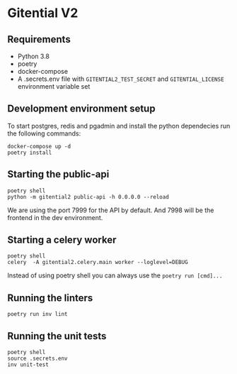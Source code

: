 # Gitential V2

## Requirements

* Python 3.8
* poetry
* docker-compose
* A .secrets.env file with `GITENTIAL2_TEST_SECRET` and `GITENTIAL_LICENSE` environment variable set

## Development environment setup

To start postgres, redis and pgadmin and install the python dependecies run the following commands:

```
docker-compose up -d
poetry install
```

## Starting the public-api

```
poetry shell
python -m gitential2 public-api -h 0.0.0.0 --reload
```

We are using the port 7999 for the API by default. And 7998 will be the frontend in the dev environment.


## Starting a celery worker

```
poetry shell
celery  -A gitential2.celery.main worker --loglevel=DEBUG
```

Instead of using poetry shell you can always use the `poetry run [cmd]...`

## Running the linters

```
poetry run inv lint
```

## Running the unit tests

```
poetry shell
source .secrets.env
inv unit-test
```